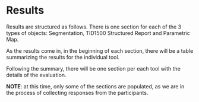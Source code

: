 # Results

Results are structured as follows. There is one section for each of the 3 types of objects: Segmentation, TID1500 Structured Report and Parametric Map.

As the results come in, in the beginning of each section, there will be a table summarizing the results for the individual tool.

Following the summary, there will be one section per each tool with the details of the evaluation.

**NOTE**: at this time, only some of the sections are populated, as we are in the process of collecting responses from the participants.

